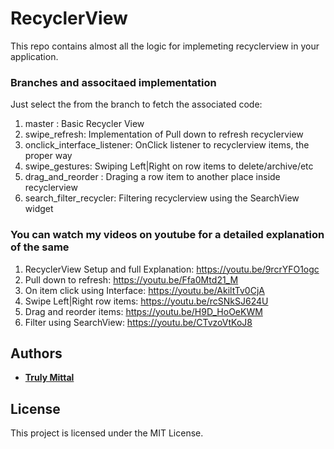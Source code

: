 # RecyclerView
This repo contains almost all the logic for implemeting recyclerview in your application.

### Branches and associtaed implementation
Just select the from the branch to fetch the associated code:

1. master : Basic Recycler View
2. swipe_refresh: Implementation of Pull down to refresh recyclerview
3. onclick_interface_listener: OnClick listener to recyclerview items, the proper way
4. swipe_gestures: Swiping Left|Right on row items to delete/archive/etc
5. drag_and_reorder : Draging a row item to another place inside recyclerview
6. search_filter_recycler: Filtering recyclerview using the SearchView widget


### You can watch my videos on youtube for a detailed explanation of the same

1. RecyclerView Setup and full Explanation: https://youtu.be/9rcrYFO1ogc
2. Pull down to refresh: https://youtu.be/Ffa0Mtd21_M
3. On item click using Interface: https://youtu.be/AkiltTv0CjA
4. Swipe Left|Right row items: https://youtu.be/rcSNkSJ624U
5. Drag and reorder items: https://youtu.be/H9D_HoOeKWM
6. Filter using SearchView: https://youtu.be/CTvzoVtKoJ8

## Authors

- [**Truly Mittal**](https://trulymittal.com)

## License

This project is licensed under the MIT License.
